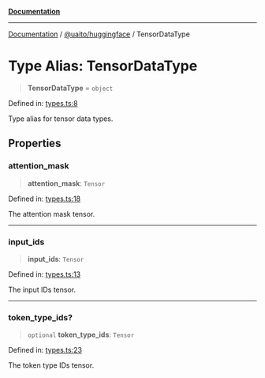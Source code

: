 [**Documentation**](../../../README.md)

***

[Documentation](../../../README.md) / [@uaito/huggingface](../README.md) / TensorDataType

# Type Alias: TensorDataType

> **TensorDataType** = `object`

Defined in: [types.ts:8](https://github.com/elribonazo/uaito/blob/2bed7d2eb6bfa6c768bdfa8c5f599b6d51e03cd7/packages/huggingFace/src/types.ts#L8)

Type alias for tensor data types.

## Properties

### attention\_mask

> **attention\_mask**: `Tensor`

Defined in: [types.ts:18](https://github.com/elribonazo/uaito/blob/2bed7d2eb6bfa6c768bdfa8c5f599b6d51e03cd7/packages/huggingFace/src/types.ts#L18)

The attention mask tensor.

***

### input\_ids

> **input\_ids**: `Tensor`

Defined in: [types.ts:13](https://github.com/elribonazo/uaito/blob/2bed7d2eb6bfa6c768bdfa8c5f599b6d51e03cd7/packages/huggingFace/src/types.ts#L13)

The input IDs tensor.

***

### token\_type\_ids?

> `optional` **token\_type\_ids**: `Tensor`

Defined in: [types.ts:23](https://github.com/elribonazo/uaito/blob/2bed7d2eb6bfa6c768bdfa8c5f599b6d51e03cd7/packages/huggingFace/src/types.ts#L23)

The token type IDs tensor.
